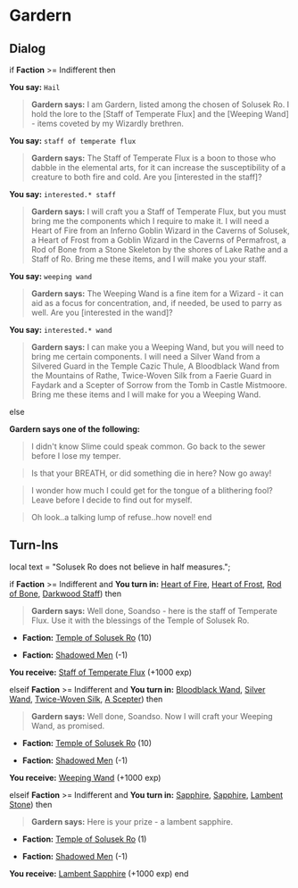 # Gardern



## Dialog

if **Faction** >= Indifferent then



**You say:** `Hail`




>**Gardern says:** I am Gardern, listed among the chosen of Solusek Ro.  I hold the lore to the [Staff of Temperate Flux] and the [Weeping Wand] - items coveted by my Wizardly brethren.


**You say:** `staff of temperate flux`




>**Gardern says:** The Staff of Temperate Flux is a boon to those who dabble in the elemental arts, for it can increase the susceptibility of a creature to both fire and cold.  Are you [interested in the staff]?


**You say:** `interested.* staff`




>**Gardern says:** I will craft you a Staff of Temperate Flux, but you must bring me the components which I require to make it.  I will need a Heart of Fire from an Inferno Goblin Wizard in the Caverns of Solusek, a Heart of Frost from a Goblin Wizard in the Caverns of Permafrost, a Rod of Bone from a Stone Skeleton by the shores of Lake Rathe and a Staff of Ro.  Bring me these items, and I will make you your staff.


**You say:** `weeping wand`




>**Gardern says:** The Weeping Wand is a fine item for a Wizard - it can aid as a focus for concentration, and, if needed, be used to parry as well.  Are you [interested in the wand]?


**You say:** `interested.* wand`




>**Gardern says:** I can make you a Weeping Wand, but you will need to bring me certain components.  I will need a Silver Wand from a Silvered Guard in the Temple Cazic Thule, A Bloodblack Wand from the Mountains of Rathe, Twice-Woven Silk from a Faerie Guard in Faydark and a Scepter of Sorrow from the Tomb in Castle Mistmoore.  Bring me these items and I will make for you a Weeping Wand.


else


**Gardern says one of the following:**

>I didn't know Slime could speak common.  Go back to the sewer before I lose my temper.

>Is that your BREATH, or did something die in here?  Now go away!

>I wonder how much I could get for the tongue of a blithering fool?  Leave before I decide to find out for myself.

>Oh look..a talking lump of refuse..how novel!
end

## Turn-Ins



local text = "Solusek Ro does not believe in half measures.";



if **Faction** >= Indifferent and  **You turn in:** [Heart of Fire](/item/10548), [Heart of Frost](/item/10549), [Rod of Bone](/item/10550), [Darkwood Staff](/item/6048)) then


>**Gardern says:** Well done, Soandso - here is the staff of Temperate Flux. Use it with the blessings of the Temple of Solusek Ro.


* __Faction:__ [Temple of Solusek Ro](/faction/415) (10)


* __Faction:__ [Shadowed Men](/faction/416) (-1)


 **You receive:**  [Staff of Temperate Flux](/item/6342) (+1000 exp)

elseif **Faction** >= Indifferent and  **You turn in:** [Bloodblack Wand](/item/10551), [Silver Wand](/item/6338), [Twice-Woven Silk](/item/10557), [A Scepter](/item/14364)) then


>**Gardern says:** Well done, Soandso. Now I will craft your Weeping Wand, as promised.


* __Faction:__ [Temple of Solusek Ro](/faction/415) (10)


* __Faction:__ [Shadowed Men](/faction/416) (-1)


 **You receive:**  [Weeping Wand](/item/6341) (+1000 exp)

elseif **Faction** >= Indifferent and  **You turn in:** [Sapphire](/item/10034), [Sapphire](/item/10034), [Lambent Stone](/item/10000)) then


>**Gardern says:** Here is your prize - a lambent sapphire.


* __Faction:__ [Temple of Solusek Ro](/faction/415) (1)


* __Faction:__ [Shadowed Men](/faction/416) (-1)


 **You receive:**  [Lambent Sapphire](/item/10119) (+1000 exp)
end






